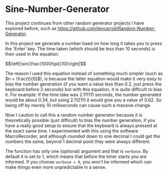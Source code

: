 # Sine-Number-Generator

This project continues from other random generator projects I have explored before, such as https://github.com/lencarroll/Random-Number-Generator.

In this project we generate a number baed on how long it takes you to press the 'Enter' key. The time taken (which should be less than 10 seconds) is then used in the equation:

$$\left|\sin(\frac{1000t\pi){10}\right|$$

The reason I used this equation instead of something much simpler (such as $n = \frac{t}{0}$), is because the latter equation would make it very easy to bias the number generation (if you want a value less than 0.2, just press the keyboard before 2 seconds) but with this equation, it is quite difficult to bias it. For example:
If the time take was 2.111111 seconds, the number generated would be about 0.34, but using 2.112111 it would give you a value of 0.62. So being off by merely 10 milliseconds can cause such a massive change. 

Now I caution to call this a random number generator because it is theoretically possible (just difficult) to bias the number generation, if you have a really good setup to ensure that the keyboard is always pressed at the exact same time. I experimented with this using the software MacroRecorder, and although rounded down to one decimal I could get the numbers the same, beyond 1 decimal point they were always different.

The function has only one (optional) argument and that is ```verbose```. By default it is set to 1, which means that before the timer starts you are informed. If you choose ```verbose = 0```, you won't be informed which can make things even more unpredictable in a sense.
